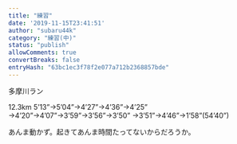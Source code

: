 ```yaml
---
title: "練習"
date: '2019-11-15T23:41:51'
author: "subaru44k"
category: "練習(中)"
status: "publish"
allowComments: true
convertBreaks: false
entryHash: "63bc1ec3f78f2e077a712b2368857bde"
---
```

多摩川ラン

12.3km
5’13”→5’04”→4’27”→4’36”→4’25”
→4’20”→4’07”→3’59”→3’56”→3’50”
→3’51”→4’46”→1’58”(54’40”)

あんま動かず。起きてあんま時間たってないからだろうか。
